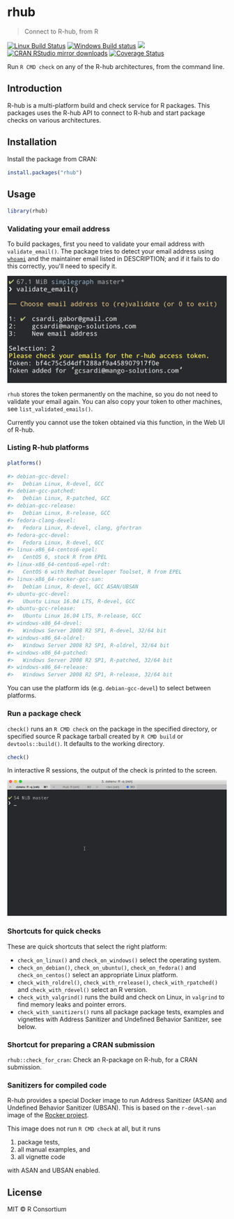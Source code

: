 
# rhub

> Connect to R-hub, from R

[![Linux Build Status](https://travis-ci.org/r-hub/rhub.svg?branch=master)](https://travis-ci.org/r-hub/rhub)
[![Windows Build status](https://ci.appveyor.com/api/projects/status/github/r-hub/rhub?svg=true)](https://ci.appveyor.com/project/gaborcsardi/rhub)
[![](http://www.r-pkg.org/badges/version/rhub)](http://www.r-pkg.org/pkg/rhub)
[![CRAN RStudio mirror downloads](http://cranlogs.r-pkg.org/badges/rhub)](http://www.r-pkg.org/pkg/rhub)
[![Coverage Status](https://img.shields.io/codecov/c/github/r-hub/rhub/master.svg)](https://codecov.io/github/r-hub/rhub?branch=master)

Run `R CMD check` on any of the R-hub architectures, from the
command line.

## Introduction

R-hub is a multi-platform build and check service for R packages.
This packages uses the R-hub API to connect to R-hub and start package
checks on various architectures.

## Installation

Install the package from CRAN:

```r
install.packages("rhub")
```

## Usage

```r
library(rhub)
```

### Validating your email address

To build packages, first you need to validate your email address with
`validate_email()`. The package tries to detect your email address using [`whoami`](https://github.com/r-lib/whoami#whoami) and the maintainer email listed in DESCRIPTION;
and if it fails to do this correctly, you'll need to specify it.

![](man/figures/email-validation.png)

`rhub` stores the token permanently on the machine, so you do not need
to validate your email again. You can also copy your token to other
machines, see `list_validated_emails()`.

Currently you cannot use the token obtained via this function, in the Web
UI of R-hub.

### Listing R-hub platforms

```r
platforms()

```

```r
#> debian-gcc-devel:
#>   Debian Linux, R-devel, GCC
#> debian-gcc-patched:
#>   Debian Linux, R-patched, GCC
#> debian-gcc-release:
#>   Debian Linux, R-release, GCC
#> fedora-clang-devel:
#>   Fedora Linux, R-devel, clang, gfortran
#> fedora-gcc-devel:
#>   Fedora Linux, R-devel, GCC
#> linux-x86_64-centos6-epel:
#>   CentOS 6, stock R from EPEL
#> linux-x86_64-centos6-epel-rdt:
#>   CentOS 6 with Redhat Developer Toolset, R from EPEL
#> linux-x86_64-rocker-gcc-san:
#>   Debian Linux, R-devel, GCC ASAN/UBSAN
#> ubuntu-gcc-devel:
#>   Ubuntu Linux 16.04 LTS, R-devel, GCC
#> ubuntu-gcc-release:
#>   Ubuntu Linux 16.04 LTS, R-release, GCC
#> windows-x86_64-devel:
#>   Windows Server 2008 R2 SP1, R-devel, 32/64 bit
#> windows-x86_64-oldrel:
#>   Windows Server 2008 R2 SP1, R-oldrel, 32/64 bit
#> windows-x86_64-patched:
#>   Windows Server 2008 R2 SP1, R-patched, 32/64 bit
#> windows-x86_64-release:
#>   Windows Server 2008 R2 SP1, R-release, 32/64 bit
```

You can use the platform ids (e.g. `debian-gcc-devel`) to select between
platforms.

### Run a package check

`check()` runs an `R CMD check` on the package in the specified directory,
or specified source R package tarball created by `R CMD build` or
`devtools::build()`. It defaults to the working directory.

```r
check()
```

In interactive R sessions, the output of the check is printed to
the screen.

![](man/figures/check-output.gif)

### Shortcuts for quick checks

These are quick shortcuts that select the right platform:

* `check_on_linux()` and `check_on_windows()` select the operating system.
* `check_on_debian()`, `check_on_ubuntu()`, `check_on_fedora()` and
  `check_on_centos()` select an appropriate Linux platform.
* `check_with_roldrel()`, `check_with_rrelease()`, `check_with_rpatched()`
  and `check_with_rdevel()` select an R version.
* `check_with_valgrind()` runs the build and check on Linux, in `valgrind`
  to find memory leaks and pointer errors.
* `check_with_sanitizers()` runs all package package tests, examples and
  vignettes with Address Sanitizer and Undefined Behavior Sanitizer, see
  below.

### Shortcut for preparing a CRAN submission

`rhub::check_for_cran`: Check an R-package on R-hub, for a CRAN submission.

### Sanitizers for compiled code

R-hub provides a special Docker image to run Address Sanitizer (ASAN) and
Undefined Behavior Sanitizer (UBSAN). This is based on the `r-devel-san`
image of the [Rocker project](https://github.com/rocker-org/r-devel-san).

This image does not run `R CMD check` at all, but it runs

1. package tests,
2. all manual examples, and
3. all vignette code

with ASAN and UBSAN enabled.

## License

MIT © R Consortium
